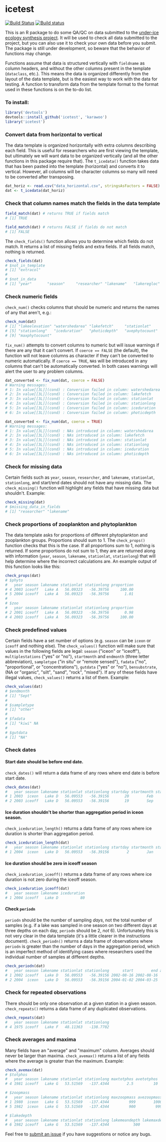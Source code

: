 # icetest

[![Build Status](https://api.travis-ci.org/karawoo/icetest.png)](https://travis-ci.org/karawoo/icetest)
[![Build status](https://ci.appveyor.com/api/projects/status/vce9mxrisirn94rt?svg=true)](https://ci.appveyor.com/project/karawoo/icetest)

This is an R package to do some QA/QC on data submitted to the
[under-ice ecology synthesis project](https://www.nceas.ucsb.edu/underice).
It will be used to check all data submitted to the project, but you can also
use it to check your own data before you submit. The package is still under
development, so beware that the behavior of functions may change.

Functions assume that data is structured vertically with `fieldname` as column
headers, and without the other columns present in the template (`dataclass`,
etc.). This means the data is organized differently from the layout of the data
template, but is the easiest way to work with the data for testing. A function
to transform data from the template format to the format used in these
functions is on the to-do list.

### To install:

```r
library('devtools')
devtools::install_github('icetest', 'karawoo')
library('icetest')
```

### Convert data from horizontal to vertical

The data template is organized horizontally with extra columns describing each
field. This is useful for researchers who are first viewing the template, but
ultimately we will want data to be organized vertically (and all the other
functions in this package require that). The `t_icedata()` function takes data
that has been pasted into the template (horizontal) and converts it to
vertical. However, all columns will be character columns so many will need to be
converted after transposing.

```r
dat_horiz <- read.csv("data_horizontal.csv", stringsAsFactors = FALSE)
dat <- t_icedata(dat_horiz)
```

### Check that column names match the fields in the data template

```r
field_match(dat) # returns TRUE if fields match
# [1] TRUE

field_match(dat) # returns FALSE if fields do not match
# [1] FALSE
```

The `check_fields()` function allows you to determine which fields do not
match. It returns a list of missing fields and extra fields. If all fields
match, nothing is returned.

```r
check_fields(dat)
# $not_in_template
# [1] "extracol"
#
# $not_in_data
# [1] "year"       "season"     "researcher" "lakename"   "lakeregloc"
```

### Check numeric fields

`check_num()` checks columns that should be numeric and returns the names of any
that aren't, e.g.:

```r
check_num(dat)
# [1] "lakeelevation" "watershedarea" "lakefetch"     "stationlat"
# [5] "stationlong"   "iceduration"   "photicdepth"   "avephytocount"
# [9] "maxphytocount"
```

`fix_num()` attempts to convert columns to numeric but will issue warnings if
there are any that it can't convert. If `coerce == FALSE` (the default), the
function will not leave columns as character if they can't be converted to
numeric automatically. If `coerce == TRUE`, `NA`s will be introduced in any
columns that can't be automatically converted. In both cases warnings will alert
the user to any problem columns.

```r
dat_converted <- fix_num(dat, coerce = FALSE)
# Warning messages:
# 1: In value[[3L]](cond) : Conversion failed in column: watershedarea
# 2: In value[[3L]](cond) : Conversion failed in column: lakefetch
# 3: In value[[3L]](cond) : Conversion failed in column: stationlat
# 4: In value[[3L]](cond) : Conversion failed in column: stationlong
# 5: In value[[3L]](cond) : Conversion failed in column: iceduration
# 6: In value[[3L]](cond) : Conversion failed in column: photicdepth

dat_converted <- fix_num(dat, coerce = TRUE)
# Warning messages:
# 1: In value[[3L]](cond) : NAs introduced in column: watershedarea
# 2: In value[[3L]](cond) : NAs introduced in column: lakefetch
# 3: In value[[3L]](cond) : NAs introduced in column: stationlat
# 4: In value[[3L]](cond) : NAs introduced in column: stationlong
# 5: In value[[3L]](cond) : NAs introduced in column: iceduration
# 6: In value[[3L]](cond) : NAs introduced in column: photicdepth
```

### Check for missing data

Certain fields such as `year`, `season`, `researcher`, and `lakename`,
`stationlat`, `stationlong`, and start/end dates should not have any missing
data. The `check_missing()` function will highlight any fields that have
missing data but shouldn't. Example:


```r
check_missing(dat)
# $missing_data_in_fields
# [1] "researcher" "lakename"
```

### Check proportions of zooplankton and phytoplankton

The data template asks for proportions of different phytoplankton and
zooplankton groups. Proportions should sum to 1. The `check_props()` function
checks that this is the case. If all proportions sum to 1, nothing is returned.
If some proportions do not sum to 1, they are are returned along with
information (`year`, `season`, `lakename`, `stationlat`, `stationlong`) that
will help determine where the incorrect calculations are. An example output of
this function looks like this:

```r
check_props(dat)
# $phyto
#   year season lakename stationlat stationlong proportion
# 4 2003 iceoff   Lake A   56.09323   -56.39756     100.00
# 5 2004 iceoff   Lake A   56.09323   -56.39756       1.01
#
# $zoo
#   year season lakename stationlat stationlong proportion
# 2 2001 iceoff   Lake A   56.09323   -56.39756       0.98
# 4 2003 iceoff   Lake A   56.09323   -56.39756     100.00
```

### Check predefined values

Certain fields have a set number of options (e.g. `season` can be `iceon` or
`iceoff` and nothing else). The `check_values()` function will make sure that
values in the following fields are legal: `season` ("iceon" or "iceoff"),
`multiplestations` ("yes" or "no"), `startmonth` and `endmonth` (three letter
abbreviation), `sampletype` ("in situ" or "remote sensed"), `fadata` ("no",
"proportional", or "concentrations"), `gutdata` ("yes" or "no"), `bensubstrate`,
(NA or "organic", "silt", "sand", "rock", "mixed"). If any of these fields
have illegal values, `check_values()` returns a list of them. Example:

```r
check_values(dat)
# $endmonth
# [1] "Sept"
#
# $sampletype
# [1] "other"
#
# $fadata
# [1] "kiwi" NA
#
# $gutdata
# [1] "NA"
```

### Check dates

#### Start date should be before end date.

`check_dates()` will return a data frame of any rows where end date is before
start date.

```r
check_dates(dat)
#   year season lakename stationlat stationlong startday startmonth startyear endday endmonth endyear
# 1 2003  iceon   Lake D   56.09553   -56.39156       20        Feb      2003      3      Jan    2003
# 2 2003 iceoff   Lake D   56.09553   -56.39156       19        Sep      2003      8      Aug    2003
```

#### Ice duration shouldn't be shorter than aggregation period in iceon season.

`check_iceduration_length()` returns a data frame of any rows where ice
duration is shorter than aggregation period.

```r
check_iceduration_length(dat)
#   year season lakename stationlat stationlong startday startmonth startyear endday endmonth endyear iceduration aggperiod
# 1 2004  iceon   Lake D   56.09553   -56.39156        2        Jan      2004     25      Mar    2004          80   83 days
```

#### Ice duration should be zero in iceoff season

`check_iceduration_iceoff()` returns a data frame of any rows where ice
duration is not zero during the iceoff season.

```r
check_iceduration_iceoff(dat)
#   year season lakename iceduration
# 1 2004 iceoff   Lake D          80
```

#### Check `periodn`

`periodn` should be the number of sampling *days*, not the total number of
samples (e.g. if a lake was sampled in one season on two different days at three
depths on each day, `periodn` should be 2, *not* 6). Unfortunately this is not
very clear in the data template (it's a little clearer in the instructions
document). `check_periodn()` returns a data frame of observations where
`periodn` is greater than the number of days in the aggregation period, which is
an imperfect method of identifying cases where researchers used the individual
number of samples at different depths.

```r
check_periodn(dat)
#   year season lakename stationlat stationlong      start        end agg_period periodn
# 1 2002 iceoff   Lake D   56.09553   -56.39156 2002-08-16 2002-08-16     1 days       3
# 2 2004  iceon   Lake D   56.09553   -56.39156 2004-01-02 2004-03-25    84 days     350

```

### Check for repeated observations

There should be only one observation at a given station in a given season.
`check_repeats()` returns a data frame of any duplicated observations.

```r
check_repeats(dat)
#   year season lakename stationlat stationlong
# 4 1975 iceoff   Lake F   48.11363   -138.7702
```

### Check averages and maxima

Many fields have an "average" and "maximum" column. Averages should never be
larger than maxima. `check_avemax()` returns a list of any fields where the
average is greater than the maximum. Example:

```r
check_avemax(dat)
# $totphos
#   year season lakename stationlat stationlong maxtotphos avetotphos
# 4 1981 iceoff   Lake G   53.51569   -137.4344        2.5         10

# $zoopmass
#   year season lakename stationlat stationlong maxzoopmass avezoopmass
# 1 1980  iceon   Lake G   53.51569   -137.4344         999        1000
# 5 1982  iceon   Lake G   53.51569   -137.4344         900         999

# $lakedepth
#   year season lakename stationlat stationlong lakemeandepth lakemaxdepth
# 6 1982 iceoff   Lake G   53.51569   -137.4344           500          250
```

Feel free to [submit an issue](https://github.com/karawoo/icetest/issues)
if you have suggestions or notice any bugs.
